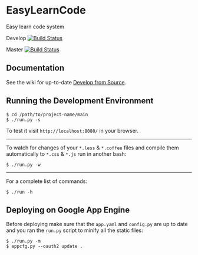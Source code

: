 EasyLearnCode 
=============
Easy learn code system

Develop [![Build Status](https://travis-ci.org/EasyLearnCode/easylearncode.png?branch=develop)](https://travis-ci.org/EasyLearnCode/easylearncode)

Master [![Build Status](https://travis-ci.org/EasyLearnCode/easylearncode.png?branch=master)](https://travis-ci.org/EasyLearnCode/easylearncode)

Documentation
-------------
See the wiki for up-to-date [Develop from Source](https://github.com/EasyLearnCode/easylearncode/wiki/Develop-from-Source).


Running the Development Environment
-----------------------------------

    $ cd /path/to/project-name/main
    $ ./run.py -s

To test it visit `http://localhost:8080/` in your browser.

- - - - - - - - - - - - - - - - - - - - - - - - - - - - - - - - - - - - - - - -

To watch for changes of your `*.less` & `*.coffee` files and compile them
automatically to `*.css` & `*.js` run in another bash:

    $ ./run.py -w

- - - - - - - - - - - - - - - - - - - - - - - - - - - - - - - - - - - - - - - -

For a complete list of commands:

    $ ./run -h


Deploying on Google App Engine
------------------------------

Before deploying make sure that the `app.yaml` and `config.py` are up to date
and you ran the `run.py` script to minify all the static files:

    $ ./run.py -m
    $ appcfg.py --oauth2 update .
